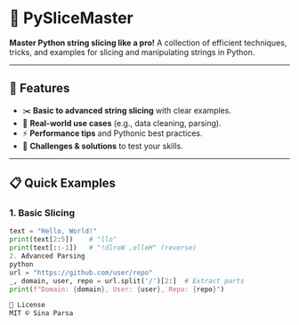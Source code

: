 # 🔪 PySliceMaster  

**Master Python string slicing like a pro!** A collection of efficient techniques, tricks, and examples for slicing and manipulating strings in Python.  

---

## 🚀 Features  
- ✂️ **Basic to advanced string slicing** with clear examples.  
- 📜 **Real-world use cases** (e.g., data cleaning, parsing).  
- ⚡ **Performance tips** and Pythonic best practices.  
- 🧩 **Challenges & solutions** to test your skills.  

---

## 📋 Quick Examples  

### 1. Basic Slicing  
```python
text = "Hello, World!"  
print(text[2:5])    # "llo"  
print(text[::-1])   # "!dlroW ,olleH" (reverse)  
2. Advanced Parsing
python
url = "https://github.com/user/repo"  
_, domain, user, repo = url.split('/')[2:]  # Extract parts  
print(f"Domain: {domain}, User: {user}, Repo: {repo}")  

📜 License
MIT © Sina Parsa
